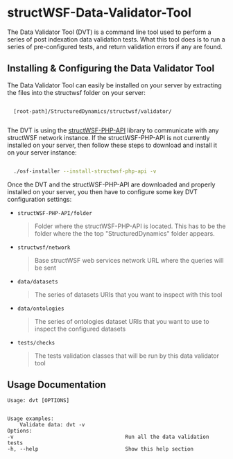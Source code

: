 structWSF-Data-Validator-Tool
===========================================

The Data Validator Tool (DVT) is a command line tool used to perform a series of post indexation data validation tests. What this tool does is to run a series of pre-configured tests, and return validation errors if any are found.


Installing & Configuring the Data Validator Tool
-----------------------------------------------------

The Data Validator Tool can easily be installed on your server by extracting the files into the structwsf folder on your server:

```

  [root-path]/StructuredDynamics/structwsf/validator/
  
```

The DVT is using the [structWSF-PHP-API](https://github.com/structureddynamics/structWSF-PHP-API) library to communicate with any structWSF network instance. If the structWSF-PHP-API is not currently installed on your server, then follow these steps to download and install it on your server instance:

```bash

  ./osf-installer --install-structwsf-php-api -v 

```

Once the DVT and the structWSF-PHP-API are downloaded and properly installed on your server, you then have to configure some key DVT configuration settings:

*   `structWSF-PHP-API/folder`

    > Folder where the structWSF-PHP-API is located. This has to be the folder where the 
    > the top "StructuredDynamics" folder appears.
    
*   `structwsf/network`

    > Base structWSF web services network URL where the queries will be sent

*   `data/datasets`

    > The series of datasets URIs that you want to inspect with this tool

*   `data/ontologies`

    > The series of ontologies dataset URIs that you want to use to inspect the configured datasets

*   `tests/checks`

    > The tests validation classes that will be run by this data validator tool

Usage Documentation
-------------------
```
Usage: dvt [OPTIONS]


Usage examples:
    Validate data: dvt -v
Options:
-v                                    Run all the data validation tests
-h, --help                            Show this help section
```
